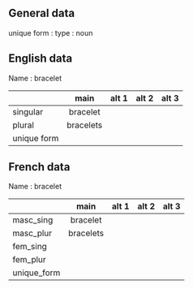 ## General data

unique form :
type : noun

## English data

Name : bracelet

|             |   main    | alt 1 | alt 2 | alt 3 |
| :---------- | :-------: | :---: | :---: | ----- |
| singular    | bracelet  |       |       |       |
| plural      | bracelets |       |       |       |
| unique form |           |       |       |       |

## French data

Name : bracelet

|             |   main    | alt 1 | alt 2 | alt 3 |
| :---------- | :-------: | :---: | :---: | :---: |
| masc_sing   | bracelet  |       |       |       |
| masc_plur   | bracelets |       |       |       |
| fem_sing    |           |       |       |       |
| fem_plur    |           |       |       |       |
| unique_form |           |       |       |       |


